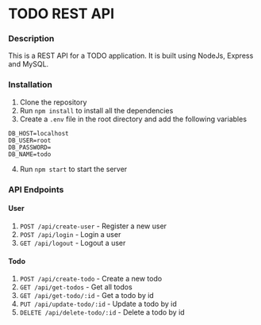 # TODO REST API
### Description
This is a REST API for a TODO application. It is built using NodeJs, Express and MySQL.
### Installation
1. Clone the repository
2. Run `npm install` to install all the dependencies
3. Create a `.env` file in the root directory and add the following variables
```
DB_HOST=localhost
DB_USER=root
DB_PASSWORD=
DB_NAME=todo
```
4. Run `npm start` to start the server
### API Endpoints
#### User
1. `POST /api/create-user` - Register a new user
2. `POST /api/login` - Login a user
3. `GET /api/logout` - Logout a user
#### Todo
1. `POST /api/create-todo` - Create a new todo
2. `GET /api/get-todos` - Get all todos
3. `GET /api/get-todo/:id` - Get a todo by id
4. `PUT /api/update-todo/:id` - Update a todo by id
5. `DELETE /api/delete-todo/:id` - Delete a todo by id
